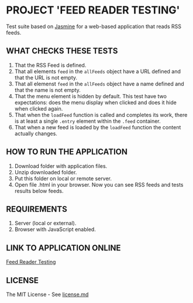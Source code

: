 # PROJECT 'FEED READER TESTING'

Test suite based on [Jasmine](http://jasmine.github.io/) for a web-based application that reads RSS feeds.


## WHAT CHECKS THESE TESTS

1. That the RSS Feed is defined.
2. That all elements `feed` in the `allFeeds` object have a URL defined and that the URL is not empty.
3. That all elemenst `feed` in the `allFeeds` object have a name defined and that the name is not empty.
4. That the menu element is hidden by default. This test have two expectations: does the menu display when clicked and does it hide when clicked again.
5. That when the `loadFeed` function is called and completes its work, there is at least a single `.entry` element within the `.feed` container.
6. That when a new feed is loaded by the `loadFeed` function the content actually changes.

## HOW TO RUN THE APPLICATION

1. Download folder with application files.
2. Unzip downloaded folder.
3. Put this folder on local or remote server.
4. Open file .html in your browser. Now you can see RSS feeds and tests results below feeds.

## REQUIREMENTS
1. Server (local or external).
2. Browser with JavaScript enabled.

## LINK TO APPLICATION ONLINE

[Feed Reader Testing](https://hajczek.github.io/feedreader/)

## LICENSE
The MIT License - See [license.md](https://github.com/hajczek/feedreader/blob/master/license/License.md)
